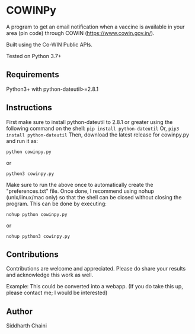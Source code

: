# COWINPy
A program to get an email notification when a vaccine is available in your area (pin code) through COWIN (https://www.cowin.gov.in/).

Built using the Co-WIN Public APIs.

Tested on Python 3.7+

## Requirements
Python3+ with python-dateutil>=2.8.1

## Instructions
First make sure to install python-dateutil to 2.8.1 or greater using the following command on the shell:
``
pip install python-dateutil
``
Or,
``
pip3 install python-dateutil
``
Then, download the latest release for cowinpy.py and run it as:
```
python cowinpy.py
```
or
```
python3 cowinpy.py
```
Make sure to run the above once to automatically create the "preferences.txt" file. Once done, I recommend using nohup (unix/linux/mac only) so that the shell can be closed without closing the program. This can be done by executing:
```
nohup python cowinpy.py 
```
or
```
nohup python3 cowinpy.py 
```

## Contributions
Contributions are welcome and appreciated. Please do share your results and acknowledge this work as well. 

Example: This could be converted into a webapp.
(If you do take this up, please contact me; I would be interested)

## Author
Siddharth Chaini
